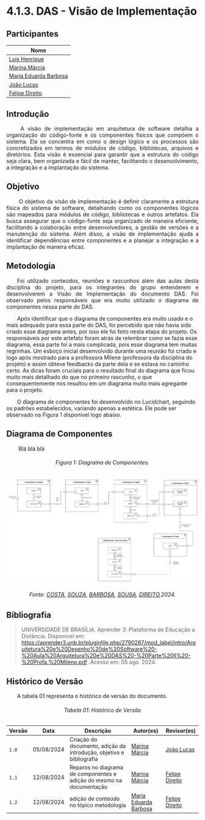 # **4.1.3. DAS - Visão de Implementação**

## Participantes

| Nome                                                        |
| ----------------------------------------------------------- |
| [Luis Henrique](https://github.com/luishenrrique)           |
| [Marina Márcia](https://github.com/The-Boss-Nina)           |
| [Maria Eduarda Barbosa](https://github.com/Madu01)          |
| [João Lucas](https://github.com/Jlmsousa)                   |
| [Felipe Direito](https://github.com/FelipeDireito)          |

## **Introdução**

<p align="justify">
&emsp;&emsp; A visão de implementação em arquitetura de software detalha a organização do código-fonte e os componentes físicos que compõem o sistema. Ela se concentra em como o design lógico e os processos são concretizados em termos de módulos de código, bibliotecas, arquivos e diretórios. Esta visão é essencial para garantir que a estrutura do código seja clara, bem organizada e fácil de manter, facilitando o desenvolvimento, a integração e a implantação do sistema.
</p> 

## **Objetivo**

<p align="justify">
&emsp;&emsp; O objetivo da visão de implementação é definir claramente a estrutura física do sistema de software, detalhando como os componentes lógicos são mapeados para módulos de código, bibliotecas e outros artefatos. Ela busca assegurar que o código-fonte seja organizado de maneira eficiente, facilitando a colaboração entre desenvolvedores, a gestão de versões e a manutenção do sistema. Além disso, a visão de implementação ajuda a identificar dependências entre componentes e a planejar a integração e a implantação de maneira eficaz.
</p>

## **Metodologia**

<p align="justify">
&emsp;&emsp;Foi utilizado conteúdos, reuniões e rascunhos além das aulas desta disciplina do projeto, para os integrantes do grupo entenderem e desenvolverem a Visão de Implementação do documento DAS. Foi observado pelos responsáveis que era muito utilizado o diagrama de componentes nessa parte do DAS.
    
&emsp;&emsp;Após identificar que o diagrama de componentes era muito usado e o mais adequado para essa parte do DAS, foi percebido que não havia sido criado esse diagrama antes, por isso ele foi feito nesta etapa do projeto. 
Os responsáveis por este artefato foram atrás de relembrar como se fazia esse diagrama, essa parte foi a mais complicada, pois esse diagrama tem muitas regrinhas. Um esboço inicial desenvolvido durante uma reunião foi criado e logo após mostrado para a professora Milene (professora da disciplina do projeto) e assim obteve feedbacks da parte dela e se estava no caminho certo. As dicas foram cruciais para o resultado final do diagrama que ficou muito mais detalhado do que no primeiro rascunho, o que consequentemente nos resultou em um diagrama muito mais agregante para o projeto.

&emsp;&emsp;O diagrama de componentes foi desenvolvido no Lucidchart, seguindo os padrões estabelecidos, variando apenas a estética. Ele pode ser observado na Figura 1 disponível logo abaixo.
</p>

## **Diagrama de Componentes**

&emsp;&emsp; Blá blá blá
</p>

<h6 align="center">Figura 1: Diagrama de Componentes.</h6>

![Componentes](./img/diag-componentes.png)

<div>
    <h6 align="center">Fonte: 
        <a href="https://github.com/luishenrrique">COSTA</a>, 
        <a href="https://github.com/The-Boss-Nina">SOUZA</a>, 
        <a href="https://github.com/Madu01">BARBOSA</a>, 
        <a href="https://github.com/Jlmsousa">SOUSA</a>, 
        <a href="https://github.com/FelipeDireito">DIREITO</a>,2024.
    </h6>
</div>

## **Bibliografia**

> UNIVERSIDADE DE BRASÍLIA. Aprender 3: Plataforma de Educação a Distância. Disponível em:
https://aprender3.unb.br/pluginfile.php/2790287/mod_label/intro/Arquitetura%20e%20Desenho%20de%20Software%20-%20Aula%20Arquitetura%20e%20DAS%20-%20Parte%20II%20-%20Profa.%20Milene.pdf .Acesso em: 05 ago. 2024.

## **Histórico de Versão**
<p align="justify">
&emsp;&emsp;A tabela 01 representa o histórico de versão do documento.
</p>

<h6 align="center">Tabela 01: Histórico de Versão</h6>
<div align="center">

| Versão | Data       | Descrição            | Autor(es)                                           | Revisor(es) |
| ------ | ---------- | -------------------- | --------------------------------------------------- | ----------- |
| `1.0`  | 05/08/2024 | Criação do documento, adição da introdução, objetivo e bibliografia | [Marina Márcia](https://github.com/The-Boss-Nina)    | [João Lucas](https://github.com/Jlmsousa) |
| `1.1`  | 12/08/2024 | Reparos no diagrama de componentes e adição do mesmo na documentação | [Marina Márcia](https://github.com/The-Boss-Nina)  | [Felipe Direito](https://github.com/FelipeDireito)  |
| `1.2`  | 12/08/2024 | adição de conteúdo no tópico metodologia |  [Maria Eduarda Barbosa](https://github.com/Madu01)  | [Felipe Direito](https://github.com/FelipeDireito)  |
